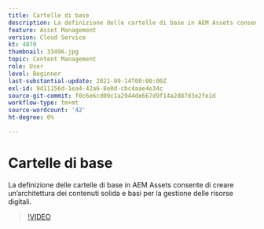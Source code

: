 ```yaml
---
title: Cartelle di base
description: La definizione delle cartelle di base in AEM Assets consente di creare un’architettura dei contenuti solida e basi per la gestione delle risorse digitali.
feature: Asset Management
version: Cloud Service
kt: 4870
thumbnail: 33496.jpg
topic: Content Management
role: User
level: Beginner
last-substantial-update: 2021-09-14T00:00:00Z
exl-id: 9d11156d-1ea4-42a6-8e0d-cbc4aae4e34c
source-git-commit: f0c6e6cd09c1a2944de667d9f14a2d87d3e2fe1d
workflow-type: tm+mt
source-wordcount: '42'
ht-degree: 0%

---
```


# Cartelle di base

La definizione delle cartelle di base in AEM Assets consente di creare un’architettura dei contenuti solida e basi per la gestione delle risorse digitali.

>[!VIDEO](https://video.tv.adobe.com/v/33496/?quality=12&learn=on&hidetitle=true)

